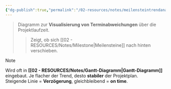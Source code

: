 ```yaml
---
{"dg-publish":true,"permalink":"/02-resources/notes/meilensteintrendanalyse/","tags":["#projektmanagement"],"noteIcon":"","updated":"2025-09-05T10:12:30.000+02:00"}
---
```


>Diagramm zur **Visualisierung von Terminabweichungen** über die Projektlaufzeit.  
>> Zeigt, ob sich [[02 - RESOURCES/Notes/Milestone\|Meilensteine]] nach hinten verschieben.

> [!note]  
> Wird oft in **[[02 - RESOURCES/Notes/Gantt-Diagramm\|Gantt-Diagramm]]** eingebaut. 
> Je flacher der Trend, desto **stabiler** der Projektplan.  
> Steigende Linie = **Verzögerung**, gleichbleibend = **on time**.
